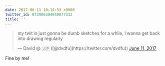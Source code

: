 ```yaml
---
date: 2017-06-11 10:14:53 +0000
twitter_id: 873906384840077312
title: ''
---
```


<blockquote class="twitter-tweet"><p lang="en" dir="ltr">my twit is just gonna be dumb sketches for a while, I wanna get back into drawing regularly</p>&mdash; David @ 🇯🇵 ([@dvdfu](https://twitter.com/dvdfu)) <a href="https://twitter.com/dvdfu/status/873733152233148416?ref_src=twsrc%5Etfw">June 11, 2017</a></blockquote>
<script async src="https://platform.twitter.com/widgets.js" charset="utf-8"></script>

Fine by me!
